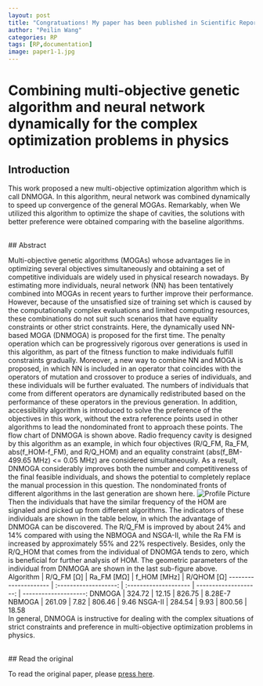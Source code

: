 ```yaml
---
layout: post
title: "Congratuations! My paper has been published in Scientific Reports on 17 January 2023"
author: "Peilin Wang"
categories: RP
tags: [RP,documentation]
image: paper1-1.jpg
---
```


# Combining multi-objective genetic algorithm and neural network dynamically for the complex optimization problems in physics

## Introduction

This work proposed a new multi-objective optimization algorithm which is call DNMOGA. In this algorithm, neural network was combined dynamically to speed up convergence of the general MOGAs. Remarkably, when We utilized this algorithm to optimize the shape of cavities, the solutions with better preference were obtained comparing with the baseline algorithms.

<br/>
## Abstract

Multi-objective genetic algorithms (MOGAs) whose advantages lie in optimizing several objectives simultaneously and obtaining a set of competitive individuals are widely used in physical research nowadays. By estimating more individuals, neural network (NN) has been tentatively combined into MOGAs in recent years to further improve their performance. However, because of the unsatisfied size of training set which is caused by the computationally complex evaluations and limited computing resources, these combinations do not suit such scenarios that have equality constraints or other strict constraints. Here, the dynamically used NN-based MOGA (DNMOGA) is proposed for the first time. 
The penalty operation which can be progressively rigorous over generations is used in this algorithm, as part of the fitness function to make individuals fulfill constraints gradually. Moreover, a new way to combine NN and MOGA is proposed, in which NN is included in an operator that coincides with the operators of mutation and crossover to produce a series of individuals, and these individuals will be further evaluated. The numbers of individuals that come from different operators are dynamically redistributed based on the performance of these operators in the previous generation. In addition, accessibility algorithm is introduced to solve the preference of the objectives in this work, without the extra reference points used in other algorithms to lead the nondominated front to approach these points. The flow chart of DNMOGA is shown above.
Radio frequency cavity is designed by this algorithm as an example, in which four objectives (R/Q_FM, Ra_FM, abs(f_HOM-f_FM), and R/Q_HOM) and an equality constraint (abs(f_BM-499.65 MHz) <= 0.05 MHz) are considered simultaneously. As a result, DNMOGA considerably improves both the number and competitiveness of the final feasible individuals, and shows the potential to completely replace the manual procession in this question. The nondominated fronts of different algorithms in the last generation are shown here.
![Profile Picture](https://github.com/peilin-wang-git/peilin-wang-git.github.io/tree/main/assets/img/paper1-2.jpg) 
Then the individuals that have the similar frequency of the HOM are signaled and picked up from different algorithms. The indicators of these individuals are shown in the table below, in which the advantage of DNMOGA can be discovered. The R/Q_FM is improved by about 24% and 14% compared with using the NBMOGA and NSGA-II, while the Ra FM is increased by approximately 55% and 22% respectively. Besides, only the R/Q_HOM that comes from the individual of DNOMGA tends to zero, which is beneficial for further analysis of HOM. The geometric parameters of the individual from DNMOGA are shown in the last sub-figure above.
<br/>
Algorithm             | R/Q_FM [Ω]            | Ra_FM [MΩ]            | f_HOM [MHz]           | R/QHOM [Ω]
--------------------- | :-------------------: | :-------------------- | --------------------: | --------------------:
DNMOGA                | 324.72                | 12.15                 | 826.75                | 8.28E-7
NBMOGA                | 261.09                | 7.82                  | 806.46                | 9.46
NSGA-II               | 284.54                | 9.93                  | 800.56                | 18.58
<br/>
In general, DNMOGA is instructive for dealing with the complex situations of strict constraints and preference in multi-objective optimization problems in physics.

<br/>
## Read the original

To read the original paper, please [press here](https://www.nature.com/articles/s41598-023-27478-7).


